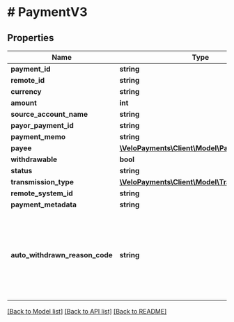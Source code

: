 # # PaymentV3

## Properties

Name | Type | Description | Notes
------------ | ------------- | ------------- | -------------
**payment_id** | **string** |  |
**remote_id** | **string** |  | [optional]
**currency** | **string** |  | [optional]
**amount** | **int** |  | [optional]
**source_account_name** | **string** |  | [optional]
**payor_payment_id** | **string** |  | [optional]
**payment_memo** | **string** |  | [optional]
**payee** | [**\VeloPayments\Client\Model\PayoutPayeeV3**](PayoutPayeeV3.md) |  | [optional]
**withdrawable** | **bool** |  | [optional]
**status** | **string** |  | [optional]
**transmission_type** | [**\VeloPayments\Client\Model\TransmissionType**](TransmissionType.md) |  | [optional]
**remote_system_id** | **string** |  | [optional]
**payment_metadata** | **string** |  | [optional]
**auto_withdrawn_reason_code** | **string** | Populated only if the payment was automatically withdrawn during instruction for being invalid | [optional]

[[Back to Model list]](../../README.md#models) [[Back to API list]](../../README.md#endpoints) [[Back to README]](../../README.md)
